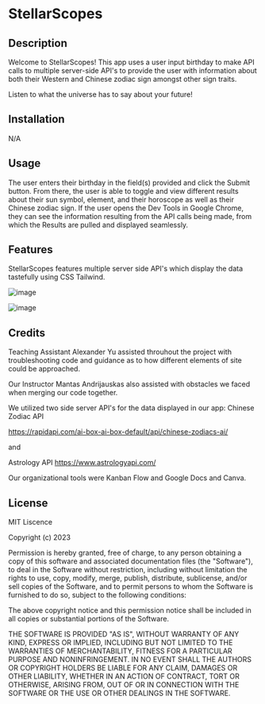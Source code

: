 # StellarScopes

## Description

Welcome to StellarScopes! This app uses a user input birthday to make API calls to multiple server-side API's to provide the user with information about both their Western and Chinese zodiac sign amongst other sign traits.

Listen to what the universe has to say about your future!

## Installation

N/A

## Usage

The user enters their birthday in the field(s) provided and click the Submit button. From there, the user is able to toggle and view different results about their sun symbol, element, and their horoscope as well as their Chinese zodiac sign. If the user opens the Dev Tools in Google Chrome, they can see the information resulting from the API calls being made, from which the Results are pulled and displayed seamlessly.

## Features
StellarScopes features multiple server side API's which display the data tastefully using CSS Tailwind.


![image](https://github.com/Wormhole616/ProjectHoroscope/assets/109124878/62b190fa-1bba-4ba2-b286-186ada8447aa)


![image](https://github.com/Wormhole616/ProjectHoroscope/assets/109124878/7920ee1c-1acb-40cb-ad98-49e475fb10cd)





## Credits

Teaching Assistant Alexander Yu assisted throuhout the project with troubleshooting code and guidance as to how different elements of site could be approached. 

Our Instructor Mantas Andrijauskas also assisted with obstacles we faced when merging our code together. 

We utilized two side server API's for the data displayed in our app: 
Chinese Zodiac API

https://rapidapi.com/ai-box-ai-box-default/api/chinese-zodiacs-ai/

and 

Astrology API https://www.astrologyapi.com/

Our organizational tools were Kanban Flow and Google Docs and Canva.


## License

MIT Liscence

Copyright (c) 2023

Permission is hereby granted, free of charge, to any person obtaining a copy of this software and associated documentation files (the "Software"), to deal in the Software without restriction, including without limitation the rights to use, copy, modify, merge, publish, distribute, sublicense, and/or sell copies of the Software, and to permit persons to whom the Software is furnished to do so, subject to the following conditions:

The above copyright notice and this permission notice shall be included in all copies or substantial portions of the Software.

THE SOFTWARE IS PROVIDED "AS IS", WITHOUT WARRANTY OF ANY KIND, EXPRESS OR IMPLIED, INCLUDING BUT NOT LIMITED TO THE WARRANTIES OF MERCHANTABILITY, FITNESS FOR A PARTICULAR PURPOSE AND NONINFRINGEMENT. IN NO EVENT SHALL THE AUTHORS OR COPYRIGHT HOLDERS BE LIABLE FOR ANY CLAIM, DAMAGES OR OTHER LIABILITY, WHETHER IN AN ACTION OF CONTRACT, TORT OR OTHERWISE, ARISING FROM, OUT OF OR IN CONNECTION WITH THE SOFTWARE OR THE USE OR OTHER DEALINGS IN THE SOFTWARE.

